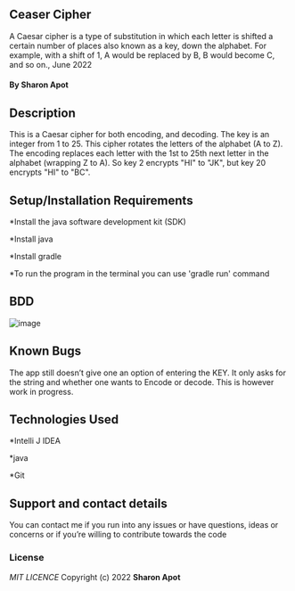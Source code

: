 ## Ceaser Cipher
A Caesar cipher is a type of substitution in which each letter is shifted a certain number of places also known as a key, down the alphabet.  For example, with a shift of 1, A would be replaced by B, B would become C, and so on., June 2022

#### By **Sharon Apot**

## Description
This is a Caesar cipher for both encoding, and decoding. The key is an integer from 1 to 25. This cipher rotates the letters of the alphabet (A to Z). The encoding replaces each letter with the 1st to 25th next letter in the alphabet (wrapping Z to A). So key 2 encrypts "HI" to "JK", but key 20 encrypts "HI" to "BC". 

## Setup/Installation Requirements
*Install the java software development kit (SDK)

*Install java

*Install gradle

*To run the program in the terminal you can use 'gradle run' command


## BDD
![image](https://user-images.githubusercontent.com/94097509/175384648-1c1ca8b1-9e2c-4d27-a641-e637282c1cbf.png)


## Known Bugs
The app still doesn’t give one an option of entering the KEY. It only asks for the string and whether one wants to Encode or decode. This is however work in progress.

## Technologies Used

*Intelli J IDEA

*java

*Git

## Support and contact details
You can contact me if you run into any issues or have questions, ideas or concerns or if you’re willing to contribute towards the code
### License
*MIT LICENCE*
Copyright (c) 2022 **Sharon Apot**
